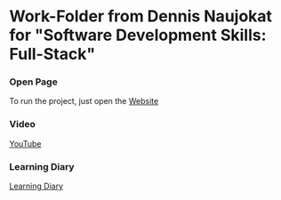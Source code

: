 # Work-Folder from Dennis Naujokat for "Software Development Skills: Full-Stack"

### Open Page
To run the project, just open the
[Website](http://full-stack-myproject-software-development-skills.rahtiapp.fi/)

### Video
[YouTube](https://youtu.be/Pal0kwvFccg)


### Learning Diary
[Learning Diary](https://github.com/PrinzDarknis/Software-Development-Skills-Full-Stack/blob/master/Learning%20Diary.pdf)
